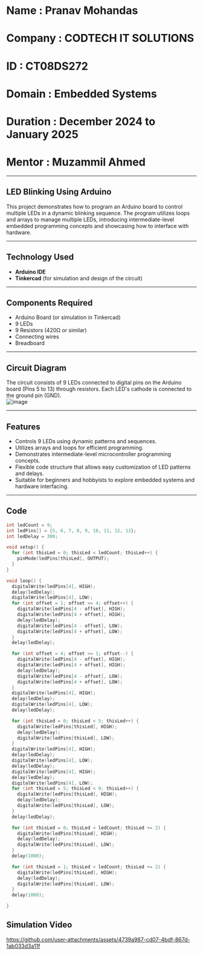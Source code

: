 
# Name : Pranav Mohandas
# Company : CODTECH IT SOLUTIONS
# ID : CT08DS272
# Domain : Embedded Systems
# Duration : December 2024 to January 2025
# Mentor : Muzammil Ahmed
---

## LED Blinking Using Arduino  

This project demonstrates how to program an Arduino board to control multiple LEDs in a dynamic blinking sequence. The program utilizes loops and arrays to manage multiple LEDs, introducing intermediate-level embedded programming concepts and showcasing how to interface with hardware.  

---

## Technology Used  
- **Arduino IDE**  
- **Tinkercad** (for simulation and design of the circuit)  

---

## Components Required  
- Arduino Board (or simulation in Tinkercad)  
- 9 LEDs  
- 9 Resistors (420Ω or similar)  
- Connecting wires  
- Breadboard  

---

## Circuit Diagram  
The circuit consists of 9 LEDs connected to digital pins on the Arduino board (Pins 5 to 13) through resistors. Each LED's cathode is connected to the ground pin (GND).  
![image](https://github.com/user-attachments/assets/3bb334d1-db41-4f6f-a244-22b8ee9fdafd)



---

## Features  
- Controls 9 LEDs using dynamic patterns and sequences.  
- Utilizes arrays and loops for efficient programming.  
- Demonstrates intermediate-level microcontroller programming concepts.  
- Flexible code structure that allows easy customization of LED patterns and delays.  
- Suitable for beginners and hobbyists to explore embedded systems and hardware interfacing.  

---

## Code  

```cpp
int ledCount = 9; 
int ledPins[] = {5, 6, 7, 8, 9, 10, 11, 12, 13}; 
int ledDelay = 300;

void setup() { 
  for (int thisLed = 0; thisLed < ledCount; thisLed++) { 
    pinMode(ledPins[thisLed], OUTPUT); 
  } 
}

void loop() { 
  digitalWrite(ledPins[4], HIGH); 
  delay(ledDelay); 
  digitalWrite(ledPins[4], LOW); 
  for (int offset = 1; offset <= 4; offset++) { 
    digitalWrite(ledPins[4 - offset], HIGH); 
    digitalWrite(ledPins[4 + offset], HIGH); 
    delay(ledDelay); 
    digitalWrite(ledPins[4 - offset], LOW); 
    digitalWrite(ledPins[4 + offset], LOW); 
  } 
  delay(ledDelay);

  for (int offset = 4; offset >= 1; offset--) { 
    digitalWrite(ledPins[4 - offset], HIGH); 
    digitalWrite(ledPins[4 + offset], HIGH); 
    delay(ledDelay); 
    digitalWrite(ledPins[4 - offset], LOW); 
    digitalWrite(ledPins[4 + offset], LOW); 
  } 
  digitalWrite(ledPins[4], HIGH); 
  delay(ledDelay); 
  digitalWrite(ledPins[4], LOW); 
  delay(ledDelay);

  for (int thisLed = 0; thisLed < 5; thisLed++) { 
    digitalWrite(ledPins[thisLed], HIGH); 
    delay(ledDelay); 
    digitalWrite(ledPins[thisLed], LOW); 
  } 
  digitalWrite(ledPins[4], HIGH); 
  delay(ledDelay); 
  digitalWrite(ledPins[4], LOW); 
  delay(ledDelay); 
  digitalWrite(ledPins[4], HIGH); 
  delay(ledDelay); 
  digitalWrite(ledPins[4], LOW); 
  for (int thisLed = 5; thisLed < 9; thisLed++) { 
    digitalWrite(ledPins[thisLed], HIGH); 
    delay(ledDelay); 
    digitalWrite(ledPins[thisLed], LOW); 
  } 
  delay(ledDelay);

  for (int thisLed = 0; thisLed < ledCount; thisLed += 2) { 
    digitalWrite(ledPins[thisLed], HIGH); 
    delay(ledDelay); 
    digitalWrite(ledPins[thisLed], LOW); 
  } 
  delay(1000);

  for (int thisLed = 1; thisLed < ledCount; thisLed += 2) { 
    digitalWrite(ledPins[thisLed], HIGH); 
    delay(ledDelay); 
    digitalWrite(ledPins[thisLed], LOW); 
  } 
  delay(1000); 

}
```
## Simulation Video

https://github.com/user-attachments/assets/4739a987-cd07-4bdf-867d-1ab033d3a11f

